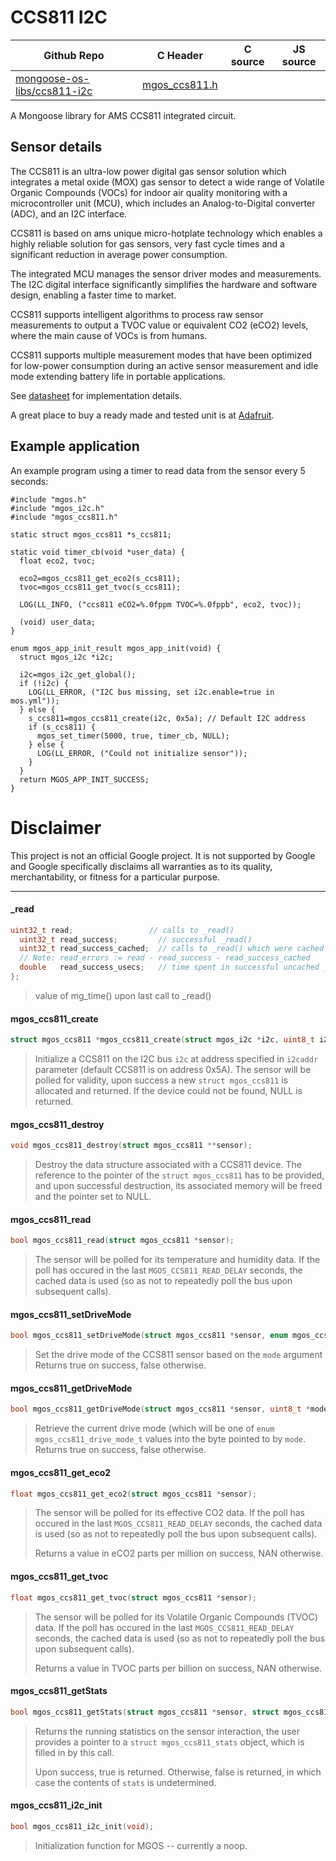# CCS811 I2C
| Github Repo | C Header | C source  | JS source |
| ----------- | -------- | --------  | ----------------- |
| [mongoose-os-libs/ccs811-i2c](https://github.com/mongoose-os-libs/ccs811-i2c) | [mgos_ccs811.h](https://github.com/mongoose-os-libs/ccs811-i2c/tree/master/include/mgos_ccs811.h) | &nbsp;  | &nbsp;         |



A Mongoose library for AMS CCS811 integrated circuit.

## Sensor details

The CCS811 is an ultra-low power digital gas sensor solution which integrates
a metal oxide (MOX) gas sensor to detect a wide range of Volatile Organic
Compounds (VOCs) for indoor air quality monitoring with a microcontroller unit
(MCU), which includes an Analog-to-Digital converter (ADC), and an I2C
interface.

CCS811 is based on ams unique micro-hotplate technology which enables a highly
reliable solution for gas sensors, very fast cycle times and a significant
reduction in average power consumption.

The integrated MCU manages the sensor driver modes and measurements. The I2C
digital interface significantly simplifies the hardware and software design,
enabling a faster time to market.

CCS811 supports intelligent algorithms to process raw sensor measurements to
output a TVOC value or equivalent CO2 (eCO2) levels, where the main cause of
VOCs is from humans.

CCS811 supports multiple measurement modes that have been optimized for
low-power consumption during an active sensor measurement and idle mode
extending battery life in portable applications. 

See [datasheet](https://ams.com/eng/content/download/951091/2269479/file/CCS811_DS000459_4-00.pdf)
for implementation details.

A great place to buy a ready made and tested unit is at [Adafruit](https://learn.adafruit.com/adafruit-ccs811-air-quality-sensor/overview).

## Example application

An example program using a timer to read data from the sensor every 5 seconds:

```
#include "mgos.h"
#include "mgos_i2c.h"
#include "mgos_ccs811.h"

static struct mgos_ccs811 *s_ccs811;

static void timer_cb(void *user_data) {
  float eco2, tvoc;

  eco2=mgos_ccs811_get_eco2(s_ccs811);
  tvoc=mgos_ccs811_get_tvoc(s_ccs811);

  LOG(LL_INFO, ("ccs811 eCO2=%.0fppm TVOC=%.0fppb", eco2, tvoc));

  (void) user_data;
}

enum mgos_app_init_result mgos_app_init(void) {
  struct mgos_i2c *i2c;

  i2c=mgos_i2c_get_global();
  if (!i2c) {
    LOG(LL_ERROR, ("I2C bus missing, set i2c.enable=true in mos.yml"));
  } else {
    s_ccs811=mgos_ccs811_create(i2c, 0x5a); // Default I2C address
    if (s_ccs811) {
      mgos_set_timer(5000, true, timer_cb, NULL);
    } else {
      LOG(LL_ERROR, ("Could not initialize sensor"));
    }
  }
  return MGOS_APP_INIT_SUCCESS;
}
```

# Disclaimer

This project is not an official Google project. It is not supported by Google
and Google specifically disclaims all warranties as to its quality,
merchantability, or fitness for a particular purpose.


 ----- 
#### _read

```c
uint32_t read;                 // calls to _read()
  uint32_t read_success;         // successful _read()
  uint32_t read_success_cached;  // calls to _read() which were cached
  // Note: read_errors := read - read_success - read_success_cached
  double   read_success_usecs;   // time spent in successful uncached _read()
};
```
> value of mg_time() upon last call to _read()
#### mgos_ccs811_create

```c
struct mgos_ccs811 *mgos_ccs811_create(struct mgos_i2c *i2c, uint8_t i2caddr);
```
> 
> Initialize a CCS811 on the I2C bus `i2c` at address specified in `i2caddr`
> parameter (default CCS811 is on address 0x5A). The sensor will be polled for
> validity, upon success a new `struct mgos_ccs811` is allocated and
> returned. If the device could not be found, NULL is returned.
>  
#### mgos_ccs811_destroy

```c
void mgos_ccs811_destroy(struct mgos_ccs811 **sensor);
```
> 
> Destroy the data structure associated with a CCS811 device. The reference
> to the pointer of the `struct mgos_ccs811` has to be provided, and upon
> successful destruction, its associated memory will be freed and the pointer
> set to NULL.
>  
#### mgos_ccs811_read

```c
bool mgos_ccs811_read(struct mgos_ccs811 *sensor);
```
> 
> The sensor will be polled for its temperature and humidity data. If the poll
> has occured in the last `MGOS_CCS811_READ_DELAY` seconds, the cached data is
> used (so as not to repeatedly poll the bus upon subsequent calls).
>  
#### mgos_ccs811_setDriveMode

```c
bool mgos_ccs811_setDriveMode(struct mgos_ccs811 *sensor, enum mgos_ccs811_drive_mode_t mode);
```
> 
> Set the drive mode of the CCS811 sensor based on the `mode` argument
> Returns true on success, false otherwise.
>  
#### mgos_ccs811_getDriveMode

```c
bool mgos_ccs811_getDriveMode(struct mgos_ccs811 *sensor, uint8_t *mode);
```
> 
> Retrieve the current drive mode (which will be one of `enum mgos_ccs811_drive_mode_t`
> values into the byte pointed to by `mode`.
> Returns true on success, false otherwise.
>  
#### mgos_ccs811_get_eco2

```c
float mgos_ccs811_get_eco2(struct mgos_ccs811 *sensor);
```
> 
> The sensor will be polled for its effective CO2 data. If the poll
> has occured in the last `MGOS_CCS811_READ_DELAY` seconds, the cached data is
> used (so as not to repeatedly poll the bus upon subsequent calls).
> 
> Returns a value in eCO2 parts per million on success, NAN otherwise.
>  
#### mgos_ccs811_get_tvoc

```c
float mgos_ccs811_get_tvoc(struct mgos_ccs811 *sensor);
```
> 
> The sensor will be polled for its Volatile Organic Compounds (TVOC) data.
> If the poll has occured in the last `MGOS_CCS811_READ_DELAY` seconds, the
> cached data is used (so as not to repeatedly poll the bus upon subsequent
> calls).
> 
> Returns a value in TVOC parts per billion on success, NAN otherwise.
>  
#### mgos_ccs811_getStats

```c
bool mgos_ccs811_getStats(struct mgos_ccs811 *sensor, struct mgos_ccs811_stats *stats);
```
> 
> Returns the running statistics on the sensor interaction, the user provides
> a pointer to a `struct mgos_ccs811_stats` object, which is filled in by this
> call.
> 
> Upon success, true is returned. Otherwise, false is returned, in which case
> the contents of `stats` is undetermined.
>  
#### mgos_ccs811_i2c_init

```c
bool mgos_ccs811_i2c_init(void);
```
> 
> Initialization function for MGOS -- currently a noop.
>  

